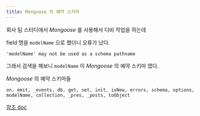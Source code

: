 ```yaml
---
title: Mongoose 의 예약 스키마
---
```


회사 팀 스터디에서 *Mongoose* 를 사용해서 디비 작업을 하는데

field 명을 `modelName` 으로 했더니 오류가 났다.

```
'modelName' may not be used as a schema pathname
```

그래서 검색을 해보니 `modelName` 이 *Mongoose* 의 예약 스키마 였다.

*Mongoose* 의 예약 스키마들

```
on, emit, _events, db, get, set, init, isNew, errors, schema, options, modelName, collection, _pres, _posts, toObject

```

[참조 doc](http://mongoosejs.com/docs/api.html#schema_Schema.reserved)
